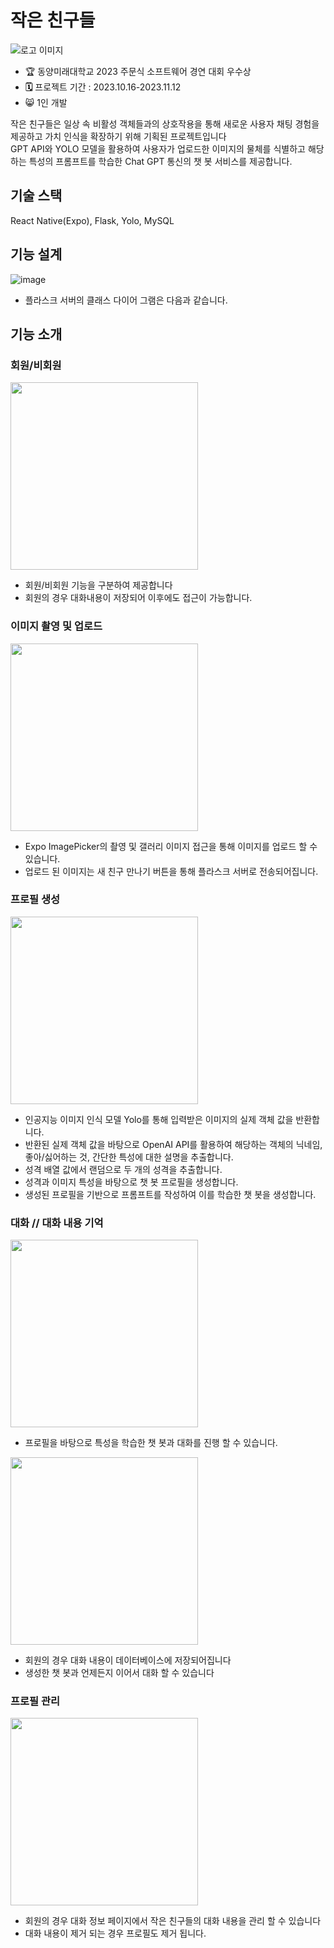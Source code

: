 # 작은 친구들
![로고 이미지](https://github.com/user-attachments/assets/70ab415e-e070-4dac-8c22-4d53a80a970d)

- 🏆 동양미래대학교 2023 주문식 소프트웨어 경연 대회 우수상
- **🗓️** 프로젝트 기간 :  2023.10.16-2023.11.12
- 😸 1인 개발

작은 친구들은 일상 속 비활성 객체들과의 상호작용을 통해 새로운 사용자 채팅 경험을 제공하고 가치 인식을 확장하기 위해 기획된 프로젝트입니다
</br>
GPT API와 YOLO 모델을 활용하여 사용자가 업로드한 이미지의 물체를 식별하고 해당하는 특성의 프롬프트를 학습한 Chat GPT 통신의 챗 봇 서비스를 제공합니다.

## 기술 스택

React Native(Expo), Flask, Yolo, MySQL

## 기능 설계
![image](https://github.com/user-attachments/assets/14cca8e0-b01a-4ebb-9d53-6e9e16e70ddb)

* 플라스크 서버의 클래스 다이어 그램은 다음과 같습니다.
  

## 기능 소개

### 회원/비회원
<img width="300" src="https://github.com/user-attachments/assets/6c6f846e-6a9c-4cc7-b534-77930e3d2e06"/>

* 회원/비회원 기능을 구분하여 제공합니다
* 회원의 경우 대화내용이 저장되어 이후에도 접근이 가능합니다.

### 이미지 촬영 및 업로드
<img width="300" src="https://github.com/user-attachments/assets/75478afb-69f3-477d-8446-53a1ed7dd6f1"/>


* Expo ImagePicker의 촬영 및 갤러리 이미지 접근을 통해 이미지를 업로드 할 수 있습니다.
* 업로드 된 이미지는 새 친구 만나기 버튼을 통해 플라스크 서버로 전송되어집니다.

### 프로필 생성
<img width="300" src="https://github.com/user-attachments/assets/7d49d1a7-f285-45fe-81ff-3601fc98c8d3"/>


* 인공지능 이미지 인식 모델 Yolo를 통해 입력받은 이미지의 실제 객체 값을 반환합니다.
* 반환된 실제 객체 값을 바탕으로 OpenAI API를 활용하여 해당하는 객체의 닉네임, 좋아/싫어하는 것, 간단한 특성에 대한 설명을 추출합니다.
* 성격 배열 값에서 랜덤으로 두 개의 성격을 추출합니다.
* 성격과 이미지 특성을 바탕으로 챗 봇 프로필을 생성합니다.
* 생성된 프로필을 기반으로 프롬프트를 작성하여 이를 학습한 챗 봇을 생성합니다. 

### 대화 // 대화 내용 기억
<img width="300" src="https://github.com/user-attachments/assets/30fe76cf-3a97-4fad-9f28-4ca081883ade"/>


* 프로필을 바탕으로 특성을 학습한 챗 봇과 대화를 진행 할 수 있습니다.

<img width="300" src="https://github.com/user-attachments/assets/02cca2bc-a009-4db2-b11d-09835a42d434"/>

* 회원의 경우 대화 내용이 데이터베이스에 저장되어집니다
* 생성한 챗 봇과 언제든지 이어서 대화 할 수 있습니다

### 프로필 관리
<img width="300" src="https://github.com/user-attachments/assets/7b7a2cef-0d0a-4035-9d62-be7f1288edf6"/>

* 회원의 경우 대화 정보 페이지에서 작은 친구들의 대화 내용을 관리 할 수 있습니다
* 대화 내용이 제거 되는 경우 프로필도 제거 됩니다.
